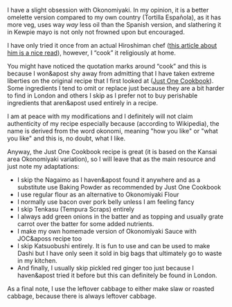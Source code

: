 I have a slight obsession with Okonomiyaki. In my opinion, it is a better omelette version compared to my own country (Tortilla Española), as it has more veg, uses way *way* less oil than the Spanish version, and slathering it in Kewpie mayo is not only not frowned upon but encouraged. 

I have only tried it once from an actual Hiroshiman chef ([this article about him is a nice read](https://www.pelliclemag.com/home/2021/3/8/fumio-tanga-bridging-the-izakaya-pub-divide-shofoodoh)), however, I “cook” it religiously at home. 

You might have noticed the quotation marks around “cook” and this is because I won&apost shy away from admitting that I have taken extreme liberties on the original recipe that I first looked at ([Just One Cookbook](https://www.justonecookbook.com/okonomiyaki/)). Some ingredients I tend to omit or replace just because they are a bit harder to find in London and others I skip as I prefer not to buy perishable ingredients that aren&apost used entirely in a recipe.

I am at peace with my modifications and I definitely will not claim authenticity of my recipe especially because (according to Wikipedia), the name is derived from the word okonomi, meaning "how you like" or "what you like" and this is, no doubt, what I like.

Anyway, the Just One Cookbook recipe is great (it is based on the Kansai area Okonomiyaki variation), so I will leave that as the main resource and just note my adaptations:

- I skip the Nagaimo as I haven&apost found it anywhere and as a substitute use Baking Powder as recommended by Just One Cookbook
- I use regular flour as an alternative to Okonomiyaki Flour
- I normally use bacon over pork belly unless I am feeling fancy
- I skip Tenkasu (Tempura Scraps) entirely
- I always add green onions in the batter and as topping and usually grate carrot over the batter for some added nutrients.
- I make my own homemade version of Okonomiyaki Sauce with JOC&aposs recipe too
- I skip Katsuobushi entirely. It is fun to use and can be used to make Dashi but I have only seen it sold in big bags that ultimately go to waste in my kitchen.
- And finally, I usually skip pickled red ginger too just because I haven&apost tried it before but this can definitely be found in London.

As a final note, I use the leftover cabbage to either make slaw or roasted cabbage, because there is always leftover cabbage.